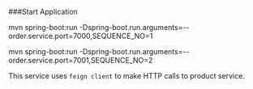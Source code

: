 ###Start Application

mvn spring-boot:run -Dspring-boot.run.arguments=--order.service.port=7000,SEQUENCE_NO=1

mvn spring-boot:run -Dspring-boot.run.arguments=--order.service.port=7001,SEQUENCE_NO=2

This service uses ```feign client``` to make HTTP calls to product service.